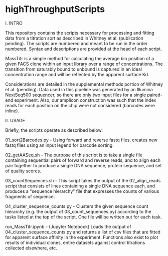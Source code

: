 # highThroughputScripts

I.  INTRO

This repository contains the scripts necessary for processing and fitting data from a titration sort 
as described in Whitney et al. (publication pending). The scripts are numbered and meant to be run 
in the order numbered. Syntax and descriptions are provided at the head of each script. 

MassTitr is a simple method for calculating the average bin position of a given FACS clone within an 
input library over a range of concentrations. The transition from saturably bound to unbound is 
captured in an ideal concentration range and will be reflected by the apparent surface Kd. 

Considerations are detailed in the supplemental methods portion of Whitney et al. (pending). Data
used in this pipeline was generated by an Illumina NextSeq500 sequencer, so there are only two 
input files for a single paired-end experiment. Also, our amplicon construction was such that the 
index reads for each position on the chip were not considered (barcodes were inline). 


II. USAGE 

Briefly, the scripts operate as described below: 

01_sort2Barcodes.py	 - Using forward and reverse fastq files, creates new fastq files using an input
legend for barcode sorting. 

02_getAASeq.sh - The purpose of this script is to take a single file containing sequential pairs
of forward and reverse reads, and to align each pair together to produce a single
DNA sequence, protein sequence, and set of quality scores.

03_countSequences.sh	- This script takes the output of the 02_align_reads script that consists of lines
containing a single DNA sequence each, and produces a "sequence hierarchy" file
that expresses the counts of various fragments of sequence.

04_cluster_sequence_counts.py	- Clusters the given sequence count hierarchy (e.g. the output of 
03_count_sequences.py) according to the tasks listed at the top of the script. One file will be written 
out for each task.

run_MassTitr.ipynb - (Jupyter Notebook) Loads the output of 04_cluster_sequence_counts.py and returns a list 
of csv files that are fitted for apparent surface affinity in the experiment. Functions also exist to 
plot results of individual clones, entire datasets against control titrations collected elsewhere, etc.



